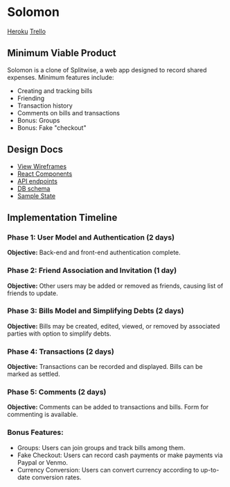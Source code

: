 # Solomon

[Heroku][heroku]
[Trello][trello]

[heroku]: https://solomon-app.herokuapp.com/#/
[trello]: https://trello.com/b/X69sn8Qe/solomon-splitwise-clone

## Minimum Viable Product
Solomon is a clone of Splitwise, a web app designed to record shared expenses. Minimum features include:
* Creating and tracking bills
* Friending
* Transaction history
* Comments on bills and transactions
* Bonus: Groups
* Bonus: Fake "checkout"

## Design Docs
* [View Wireframes][wireframes]
* [React Components][components]
* [API endpoints][api-endpoints]
* [DB schema][schema]
* [Sample State][sample-state]

[wireframes]: docs/wireframes
[components]: docs/component-hierarchy.md
[sample-state]: docs/sample-state.md
[schema]: docs/schema.md
[api-endpoints]: docs/api-endpoints.md

## Implementation Timeline

### Phase 1: User Model and Authentication (2 days)
**Objective:** Back-end and front-end authentication complete.

### Phase 2: Friend Association and Invitation (1 day)
**Objective:** Other users may be added or removed as friends, causing list of friends to update.

### Phase 3: Bills Model and Simplifying Debts (2 days)
**Objective:** Bills may be created, edited, viewed, or removed by associated parties with option to simplify debts.

### Phase 4: Transactions (2 days)
**Objective:** Transactions can be recorded and displayed. Bills can be marked as settled.

### Phase 5: Comments (2 days)
**Objective:** Comments can be added to transactions and bills. Form for commenting is available.

### Bonus Features:
* Groups: Users can join groups and track bills among them.
* Fake Checkout: Users can record cash payments or make payments via Paypal or Venmo.
* Currency Conversion: Users can convert currency according to up-to-date conversion rates.
